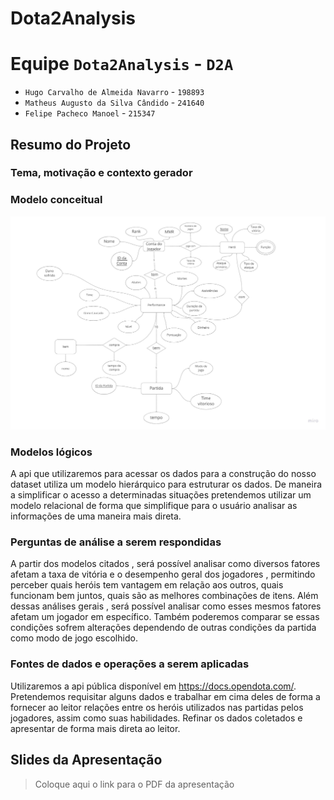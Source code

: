 # Dota2Analysis

# Equipe `Dota2Analysis` - `D2A`
* `Hugo Carvalho de Almeida Navarro` - `198893`
* `Matheus Augusto da Silva Cândido` - `241640`
* `Felipe Pacheco Manoel` - `215347`

## Resumo do Projeto

### Tema, motivação e contexto gerador

### Modelo conceitual
![Modelo Conceitual](images/conceitual.jpg)

### Modelos lógicos

 A api que utilizaremos para acessar os dados para a construção do nosso dataset utiliza um modelo hierárquico para estruturar os dados. De maneira a simplificar o acesso a determinadas situações pretendemos utilizar um modelo relacional de forma que simplifique para o usuário analisar as informações de uma maneira mais direta.

### Perguntas de análise a serem respondidas
A partir dos modelos citados , será possível analisar como diversos fatores afetam a taxa de vitória e o desempenho geral dos jogadores , permitindo perceber quais heróis tem vantagem em relação aos outros, quais funcionam bem juntos, quais são as melhores combinações de itens. Além dessas análises gerais , será possível analisar como esses mesmos fatores afetam um jogador em específico. Também poderemos comparar se essas condições sofrem alterações dependendo de outras condições da partida como modo de jogo escolhido.
### Fontes de dados e operações a serem aplicadas

 Utilizaremos a api pública disponível em https://docs.opendota.com/. Pretendemos requisitar alguns dados e trabalhar em cima deles de forma a fornecer ao leitor relações entre os heróis utilizados nas partidas pelos jogadores, assim como suas habilidades. Refinar os dados coletados e apresentar de forma mais direta ao leitor.


## Slides da Apresentação
> Coloque aqui o link para o PDF da apresentação

